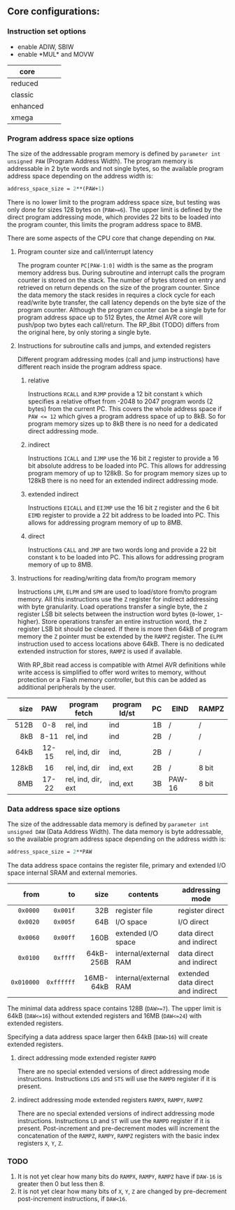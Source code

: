## Core configurations:

### Instruction set options
- enable ADIW, SBIW
- enable \*MUL\* and MOVW

| core     |    |    |
| -------- | -- | -- |
| reduced  |    |    |
| classic  |    |    |
| enhanced |    |    |
| xmega    |    |    |

### Program address space size options

The size of the addressable program memory is defined by `parameter int unsigned PAW` (Program Address Width). The program memory is addressable in 2 byte words and not single bytes, so the available program address space depending on the address width is:
```SystemVerilog
address_space_size = 2**(PAW+1)
```
There is no lower limit to the program address space size, but testing was only done for sizes 128 bytes on (`PAW>=6`). The upper limit is defined by the direct program addressing mode, which provides 22 bits to be loaded into the program counter, this limits the program address space to 8MB.

There are some aspects of the CPU core that change depending on `PAW`.

1. Program counter size and call/interrupt latency

   The program counter `PC[PAW-1:0]` width is the same as the program memory address bus. During subroutine and interrupt calls the program counter is stored on the stack. The number of bytes stored on entry and retrieved on return depends on the size of the program counter. Since the data memory the stack resides in requires a clock cycle for each read/write byte transfer, the call latency depends on the byte size of the program counter. Although the program counter can be a single byte for program address space up to 512 Bytes, the Atmel AVR core will push/pop two bytes each call/return. The RP_8bit (TODO) differs from the original here, by only storing a single byte.

2. Instructions for subroutine calls and jumps, and extended registers

   Different program addressing modes (call and jump instructions) have different reach inside the program address space.

   1. relative

      Instructions `RCALL` and `RJMP` provide a 12 bit constant `k` which specifies a relative offset from -2048 to 2047 program words (2 bytes) from the current PC. This covers the whole address space if `PAW <= 12` which gives a program address space of up to 8kB. So for program memory sizes up to 8kB there is no need for a dedicated direct addressing mode.

   2. indirect

      Instructions `ICALL` and `IJMP` use the 16 bit `Z` register to provide a 16 bit absolute address to be loaded into PC. This allows for addressing program memory of up to 128kB. So for program memory sizes up to 128kB there is no need for an extended indirect addressing mode.

   3. extended indirect

      Instructions `EICALL` and `EIJMP` use the 16 bit `Z` register and the 6 bit `EIMD` register to provide a 22 bit address to be loaded into PC. This allows for addressing program memory of up to 8MB.

   4. direct

      Instructions `CALL` and `JMP` are two words long and provide a 22 bit constant `k` to be loaded into PC. This allows for addressing program memory of up to 8MB.

3. Instructions for reading/writing data from/to program memory

   Instructions `LPM`, `ELPM` and `SPM` are used to load/store from/to program memory. All this instructions use the `Z` register for indirect addressing with byte granularity. Load operations transfer a single byte, the `Z` register LSB bit selects between the instruction word bytes (`0`-lower, `1`-higher). Store operations transfer an entire instruction word, the `Z` register LSB bit should be cleared. If there is more then 64kB of program memory the `Z` pointer must be extended by the `RAMPZ` register. The `ELPM` instruction used to access locations above 64kB. There is no dedicated extended instruction for stores, `RAMPZ` is used if available.

   With RP_8bit read access is compatible with Atmel AVR definitions while write access is simplified to offer word writes to memory, without protection or a Flash memory controller, but this can be added as additional peripherals by the user.


| size  | PAW   | program fetch      | program ld/st | PC | EIND   | RAMPZ | 
| -----:|:-----:| ------------------ | ------------- | --:| ------ | ----- |
|  512B |  0-8  | rel, ind           | ind           | 1B | /      | /     |
|   8kB |  8-11 | rel, ind           | ind           | 2B | /      | /     |
|  64kB | 12-15 | rel, ind, dir      | ind,          | 2B | /      | /     |
| 128kB | 16    | rel, ind, dir      | ind, ext      | 2B | /      | 8 bit |
|   8MB | 17-22 | rel, ind, dir, ext | ind, ext      | 3B | PAW-16 | 8 bit |

### Data address space size options

The size of the addressable data memory is defined by `parameter int unsigned DAW` (Data Address Width). The data memory is byte addressable, so the available program address space depending on the address width is:
```SystemVerilog
address_space_size = 2**PAW
```
The data address space contains the register file, primary and extended I/O space internal SRAM and external memories.

| from       |   to       | size      | contents              | addressing mode                   |
| ----------:| ----------:| ---------:| --------------------- | --------------------------------- |
|   `0x0000` |   `0x001f` |       32B | register file         | register direct                   |
|   `0x0020` |   `0x005f` |       64B | I/O space             | I/O direct                        |
|   `0x0060` |   `0x00ff` |      160B | extended I/O space    | data direct and indirect          |
|   `0x0100` |   `0xffff` | 64kB-256B | internal/external RAM | data direct and indirect          |
| `0x010000` | `0xffffff` | 16MB-64kB | internal/external RAM | extended data direct and indirect |

The minimal data address space contains 128B (`DAW>=7`). The upper limit is 64kB (`DAW<=16`) without extended registers and 16MB (`DAW<=24`) with extended registers.

Specifying a data address space larger then 64kB (`DAW>16`) will create extended registers.

1. direct addressing mode extended register `RAMPD`

   There are no special extended versions of direct addressing mode instructions. Instructions `LDS` and `STS` will use the `RAMPD` register if it is present.

2. indirect addressing mode extended registers `RAMPX`, `RAMPY`, `RAMPZ`

   There are no special extended versions of indirect addressing mode instructions. Instructions `LD` and `ST` will use the `RAMPD` register if it is present. Post-increment and pre-decrement modes will increment the concatenation of the `RAMPZ`, `RAMPY`, `RAMPZ` registers with the basic index registers `X`, `Y`, `Z`.

### TODO

1. It is not yet clear how many bits do `RAMPX`, `RAMPY`, `RAMPZ` have if `DAW-16` is greater then 0 but less then 8.
2. It is not yet clear how many bits of `X`, `Y`, `Z` are changed by pre-decrement post-increment instructions, if `DAW<16`.
